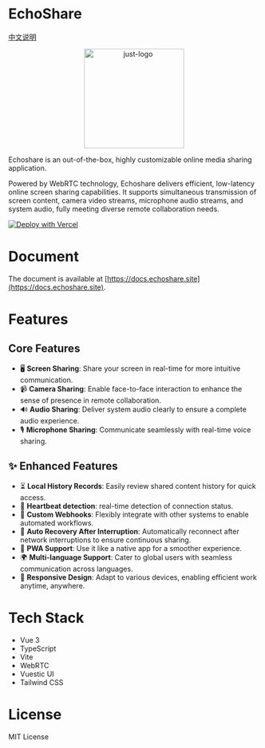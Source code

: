 # EchoShare

[中文说明](./README_CN.md)

<p align="center">
  <img src="https://s2.loli.net/2025/10/19/fJZTNeK6rCoqh8s.png" width="200" alt="just-logo">
</p>

Echoshare is an out-of-the-box, highly customizable online media sharing application.

Powered by WebRTC technology, Echoshare delivers efficient, low-latency online screen sharing capabilities. It supports simultaneous transmission of screen content, camera video streams, microphone audio streams, and system audio, fully meeting diverse remote collaboration needs.

[![Deploy with Vercel](https://vercel.com/button)](https://vercel.com/new/clone?repository-url=https://github.com/echoshare/echoshare)

# Document

The document is available at [https://docs.echoshare.site](https://docs.echoshare.site).

# Features

## Core Features

* 🖥️ **Screen Sharing**: Share your screen in real-time for more intuitive communication.
* 📹 **Camera Sharing**: Enable face-to-face interaction to enhance the sense of presence in remote collaboration.
* 🔊 **Audio Sharing**: Deliver system audio clearly to ensure a complete audio experience.
* 🎙️ **Microphone Sharing**: Communicate seamlessly with real-time voice sharing.

## ✨ Enhanced Features

* ⏳ **Local History Records**: Easily review shared content history for quick access.
* 💓 **Heartbeat detection**: real-time detection of connection status.
* 🔗 **Custom Webhooks**: Flexibly integrate with other systems to enable automated workflows.
* 🔄 **Auto Recovery After Interruption**: Automatically reconnect after network interruptions to ensure continuous sharing.
* 📱 **PWA Support**: Use it like a native app for a smoother experience.
* 🌍 **Multi-language Support**: Cater to global users with seamless communication across languages.
* 📐 **Responsive Design**: Adapt to various devices, enabling efficient work anytime, anywhere.

# Tech Stack
- Vue 3
- TypeScript
- Vite
- WebRTC
- Vuestic UI
- Tailwind CSS

# License
MIT License
